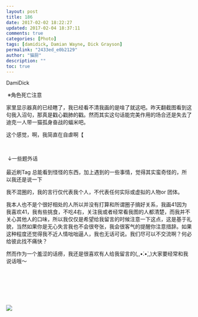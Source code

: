 ```yaml
---
layout: post
title: 186
date: 2017-02-02 18:22:27
updated: 2017-02-04 18:37:11
comments: true
categories: [Photo]
tags: [damidick, Damian Wayne, Dick Grayson]
permalink: "2433ed_e0b2129"
author: "猫厨"
description: ""
toc: true
---
```


<p>DamiDick</p> 
<p>&nbsp;※角色死亡注意</p> 
<p>家里显示器真的已经瞎了，我已经看不清我画的是啥了就这吧。昨天翻截图看到这句我入沼句，那真是戳心戳肺的戳。然而其实这句话能完美作用的场合还是失去了迪克一人带一猫孤身奋战的蝠米吧。</p> 
<p>这个感觉，啊，我简直在自虐啊【&nbsp;</p> 
<p><br /></p> 
<p>&nbsp;↓一些题外话&nbsp;<br />&nbsp;<br />最近刷Tag 总能看到怪怪的东西，加上遇到的一些事情，觉得其实蛮奇怪的，所以我还是说一下</p> 
<p>我不混圈的，我的言行仅代表我个人，不代表任何实际或虚拟的人物or&nbsp;团体。</p> 
<p>我本人也不是个很好相处的人所以并没有打算和所谓圈子搞好关系，我画41因为我喜欢41，我有些挑食，不吃4右，关注我或者经常看我图的人都清楚，而我并不关心其他人的口味，所以我仅仅是希望给我留言的时候注意一下这点，这是基于礼貌，当然如果你是无心失言我也不会很夸张，我会很客气的提醒你注意措辞。如果这种程度还觉得我不近人情咄咄逼人，我也无话可说。我们尽可以不交流啊？何必给彼此找不痛快？</p> 
<p>然而作为一个羞涩的话痨，我还是很喜欢有人给我留言的(,,•́.•̀,,)大家要经常和我说话哦～</p> 
<p>&nbsp;<br />&nbsp;<br />&nbsp;<br /></p> 
<p><br /></p>

![](https://nos.netease.com/imglf0/img/cVZNdzJtQk9JV2VZTS9GYXpQZVF5MnZjSDBVRXdMRTZEUitwSW5DdjJsMVNUb1VtYzdXVGd3PT0.jpg)